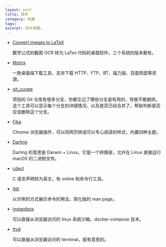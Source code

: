 ```yaml
---
layout: post
title: 软件
category: 收藏
tags: 
excerpt: 软件收藏。
---
```


- [Convert images to LaTeX](https://mathpix.com/)

  数学公式的截图 OCR 转为 LaTex 代码的桌面软件，三个系统的版本都有。



- [Motrix](https://motrix.app/zh-CN/)

  一款桌面端下载工具，支持下载 HTTP、FTP、BT、磁力链、百度网盘等资源。



- [git_curate](https://github.com/matt-harvey/git_curate)

  项目的 Git 仓库有很多分支，你都忘记了哪些分支是有用的，导致不敢删除。这个工具可以显示每个分支的详细情况，以及是否已经合并了，帮助判断是否应该删除这个分支。



- [Fika](https://chrome.google.com/webstore/detail/fika-reader-mode/fbcdnjeoghampomjjaahjgjghdjdbbcj)

  Chrome 浏览器插件，可以将网页转成可以专心阅读的样式，内置四种主题。



- [Darling](https://www.darlinghq.org/)

  Darling 的意思是 Darwin + Linux。它是一个转换层，允许在 Linux 直接运行 macOS 的二进制文件。



-   [cdecl](https://cdecl.org)

    C 语言声明转为英文，有 online 和命令行工具。



-   [tldr](https://tldr.sh)

    以示例的方式展示命令的用法，简化版的 man page。



-   [instantbox](https://github.com/instantbox/instantbox)

    可以直接从浏览器访问的 linux 系统沙箱，docker-compose 技术。



-   [ttyd](https://github.com/tsl0922/ttyd)

    可以直接从浏览器访问的 terminal，挺有意思的。